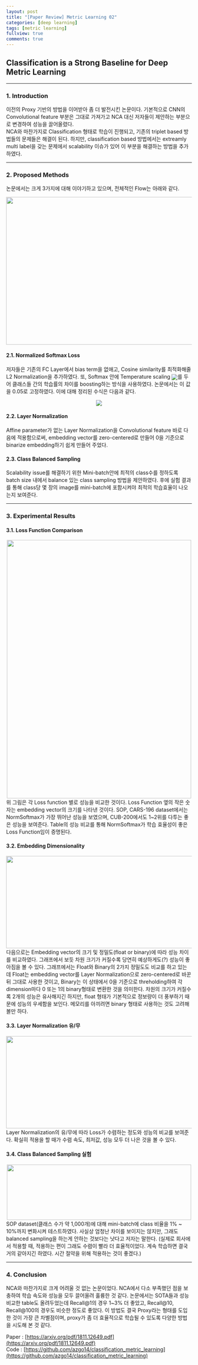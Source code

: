 ```yaml
---
layout: post
title: "[Paper Review] Metric Learning 02"
categories: [deep learning]
tags: [metric learning]
fullview: true
comments: true
---
```



## Classification is a Strong Baseline for Deep Metric Learning

---
### 1. Introduction
이전의 Proxy 기반의 방법을 이어받아 좀 더 발전시킨 논문이다. 기본적으로 CNN의 Convolutional feature 부분은 그대로 가져가고 NCA 대신 저자들이 제안하는 부분으로 변경하여 성능을 끌어올렸다.  
NCA와 마찬가지로 Classification 형태로 학습이 진행되고, 기존의 triplet based 방법들의 문제들은 해결이 된다. 하지만, classification based 방법에서는 extreamly multi label을 갖는 문제에서 scalability 이슈가 있어 이 부분을 해결하는 방법을 추가하였다.

---
### 2. Proposed Methods
논문에서는 크게 3가지에 대해 이야기하고 있으며, 전체적인 Flow는 아래와 같다.
<center><img src='{{ "/assets/images/proxy_10.PNG" | relative_url }}' width="600" height="400"></center>


#### 2.1. Normalized Softmax Loss
저자들은 기존의 FC Layer에서 bias term을 없애고, Cosine similarity를 최적화해줄 L2 Normalization을 추가하였다. 또, Softmax 안에 Temperature scaling <img style="vertical-align:middle" src="http://latex.codecogs.com/png.latex?\dpi{100}\bg_white \sigma"/>를 두어 클래스들 간의 학습률의 차이를 boosting하는 방식을 사용하였다. 논문에서는 이 값을 0.05로 고정하였다. 이에 대해 정리된 수식은 다음과 같다.
<br><center><img style="vertical-align:middle" src="http://latex.codecogs.com/png.latex?\dpi{100}\bg_white L_{Norm} = -\log(\frac{\exp(x^T p_y / \sigma)}{ \sum_{z\in{Z}}\exp(x^T p_z / \sigma)})"/> </center>

#### 2.2. Layer Normalization
Affine parameter가 없는 Layer Normalization을 Convolutional feature 바로 다음에 적용함으로써, embedding vector를 zero-centered로 만들어 0을 기준으로 binarize embedding하기 쉽게 만들어 주었다.

#### 2.3. Class Balanced Sampling
Scalability issue를 해결하기 위한 Mini-batch안에 최적의 class수를 정하도록 batch size 내에서 balance 있는 class sampling 방법을 제안하였다. 후에 실험 결과를 통해 class당 몇 장의 image를 mini-batch에 포함시켜야 최적의 학습효율이 나오는지 보여준다.

---
### 3. Experimental Results
#### 3.1. Loss Function Comparison
<center><img src='{{ "/assets/images/proxy_12.PNG" | relative_url }}' width="500" height="700"></center>
위 그림은 각 Loss function 별로 성능을 비교한 것이다. Loss Function 옆의 작은 숫자는 embedding vector의 크기를 나타낸 것이다. SOP, CARS-196 dataset에서는 NormSoftmax가 가장 뛰어난 성능을 보였으며, CUB-200에서도 1~2위를 다투는 좋은 성능을 보여준다. Table의 성능 비교를 통해 NormSoftmax가 학습 효율성이 좋은 Loss Function임이 증명된다.

#### 3.2. Embedding Dimensionality
<center><img src='{{ "/assets/images/proxy_11.PNG" | relative_url }}' width="600" height="250"></center>
다음으로는 Embedding vector의 크기 및 정밀도(float or binary)에 따라 성능 차이를 비교하였다. 그래프에서 보듯 차원 크기가 커질수록 당연히 예상하게도(?) 성능이 좋아짐을 볼 수 있다. 그래프에서는 Float와 Binary의 2가지 정밀도도 비교를 하고 있는데 Float는 embedding vector를 Layer Normalization으로 zero-centered로 바꾼 뒤 그대로 사용한 것이고, Binary는 이 상태에서 0을 기준으로 threholding하여 각 dimension마다 0 또는 1의 binary형태로 변환한 것을 의미한다. 차원의 크기가 커질수록 2개의 성능은 유사해지긴 하지만, float 형태가 기본적으로 정보량이 더 풍부하기 때문에 성능의 우세함을 보인다. 메모리를 아끼려면 binary 형태로 사용하는 것도 고려해 볼만 하다.

#### 3.3. Layer Normalization 유/무
<center><img src='{{ "/assets/images/proxy_13.PNG" | relative_url }}' width="600" height="250"></center>
Layer Normalization의 유/무에 따라 Loss가 수렴하는 정도와 성능의 비교를 보여준다. 확실히 적용을 할 때가 수렴 속도, 최저값, 성능 모두 더 나은 것을 볼 수 있다.

#### 3.4. Class Balanced Sampling 실험
<center><img src='{{ "/assets/images/proxy_14.PNG" | relative_url }}' width="500" height="150"></center>
SOP dataset(클래스 수가 약 1,000개)에 대해 mini-batch에 class 비율을 1% ~ 10%까지 변화시켜 테스트하였다. 사실상 엄청난 차이를 보이지는 않지만, 그래도 balanced sampling을 하는게 안하는 것보다는 낫다고 저자는 말한다. (실제로 회사에서 적용할 때, 적용하는 편이 그래도 수렴이 빨라 더 효율적이었다. 계속 학습하면 결국 거의 같아지긴 하였다. 시간 절약을 위해 적용하는 것이 좋겠다.)

---
### 4. Conclusion
NCA와 마찬가지로 크게 어려울 것 없는 논문이었다. NCA에서 다소 부족했던 점을 보충하여 학습 속도와 성능을 모두 끌어올려 훌륭한 것 같다. 논문에서는 SOTA들과 성능 비교한 table도 올려두었는데 Recall@1의 경우 1~3% 더 좋았고, Recall@10, Recall@100의 경우도 비슷한 정도로 좋았다. 이 방법도 결국 Proxy라는 형태를 도입한 것이 가장 큰 차별점이며, proxy가 좀 더 효율적으로 학습될 수 있도록 다양한 방법을 시도해 본 것 같다.


Paper : [https://arxiv.org/pdf/1811.12649.pdf](https://arxiv.org/pdf/1811.12649.pdf)  
Code : [https://github.com/azgo14/classification_metric_learning](https://github.com/azgo14/classification_metric_learning)